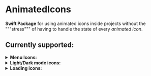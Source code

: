 # AnimatedIcons

<b>Swift Package</b> for using animated icons inside projects without the """stress""" of having to handle the state of every _animated icon_.

## Currently supported:

<details>
<summary><b>Menu Icons:</b></summary>
    <ul>
        <li>
            <details>
                <summary>MoreVert-Cross Animated Icon</summary>Parameters list:
                <ul>
                    <li> <b>isSelected</b>: state handle value </li>
                        <ul>
                            <li> <b>true</b> state -> cross icon </li>
                            <li> <b>false</b> state -> horizontal more dots icon </li>
                        </ul>
                    <li><b>size</b>: icon size </li>
                    <li><b>duration</b>: animation duration </li>
                    <li><b>{dots, cross}color</b>: color for each category in-between <i>{}</i> </li>
                </ul>
            </details>
        </li>
        <li>
            <details>
                <summary>MoreHor-Cross Animated Icon</summary>Parameters list:
                <ul>
                    <li> <b>isSelected</b>: state handle value
                    <ul>
                        <li> <b>true</b> state -> cross icon</li>
                        <li> <b>false</b> state -> horizontal more dots icon</li>
                    </ul>
                    </li>
                    <li> <b>size</b>: icon size </li>
                    <li> <b>duration</b>: animation duration </li>
                    <li> <b>{dots, cross}color</b>: color for each category in-between <i>{}</i> </li>
                </ul>
            </details>
        </li>
        <li>
            <details>
                <summary>Add-Cross Animated Icon</summary>Parameters list:
                <ul>
                <li> <b>isSelected</b>: state handle value:
                    <ul>
                    <li> <b>true</b> state -> cross icon</li>
                    <li> <b>false</b> state -> add icon</li>
                    </ul>
                </li>
                <li> <b>size</b>: icon size </li>
                <li> <b>duration</b>: animation duration</li>
                <li> <b>plusColor</b>: plus icon color</li>
                <li> <b>crossColor</b>: cross icon color</li>
                </ul>
            </details>
        </li>
        <li> 
            <details  >
                <summary>BurgerMenu_Cross Icon</summary>Parameters list:
                <ul>
                    <li> <b>menuState</b>: state handle value
                    <ul>
                        <li> <b>true</b> state -> cross icon</li>
                        <li> <b>false</b> state -> burger icon</li>
                    </ul>
                    </li>
                    <li> <b>size</b>: icon size</li>
                    <li> <b>{burger, cross}Color</b>: color of the specified icon in-between <i>{}</i> </li>
                    <li> <b>duration</b>: animation duration</li>
                    <li> <b>isRounded</b>: rounded line-caps flag</li>
                </ul>
            </details>
        </li>
        <li> 
            <details  >
                <summary>Chevron Rotation Icon</summary>Parameters list:
                <ul>
                    <li> <b>isSelected</b>: state handle value</li>
                    <li> <b>size</b>: icon size</li>
                    <li> <b>duration</b>: animation duration</li>
                    <li> <b>from</b>: starting rotation of the chevron</li>
                </ul>
            </details>
        </li>
    </ul>
</details>
<details>
<summary><b>Light/Dark mode icons:</b> </summary>
    <ul>
        <li>
        <details>
            <summary>Sun-Moon icon</summary>Parameters list:
            <ul>
                <li> <b>isSun</b>: state handle value</li>
                <li> <b>size</b>: icon size</li>
                <li> <b>duration</b>: animation duration</li>
                <li> <b>{sun, moon}Color</b>: color of the indicated icon</li>
                <li> <b>sunRayShape</b>: enum value for sun ray shape ( circle, roundedRectangle, triangle)</li>
                <li> <b>bouncy</b>: is the animation bouncy?</li>
            </ul>
        </details>
        </li>
    </ul>
</details>
<details>
    <summary><b>Loading icons:</b></summary>
    <ul>
        <li>
        <details>
            <summary>LoadingSpinner:</summary>Parameters list:
            <ul>
                <li> <b>loadingAmount</b>: spinner "drawed" amount (from 10 to 340, degrees format)</li>
                <li> <b>size</b>: icon size</li>
                <li> <b>color</b>: icon color</li>
                <li> <b>ringBackgroundColor</b>: background color of the ring (<i>if needed</i>)</li>
                <li> <b>isRounded</b>: are lineCaps rounded?</li>
                <li> <b>rotationDuration</b>: time in <b>**seconds**</b> of a single rotation</li>
            </ul>
        </details>
        </li>
        <li>
        <details>
            <summary>BouncyLoadingDots:</summary>Parameters list:
            <ul>
                <li> <b>size</b>: icon size</li>
                <li> <b>color</b>: icon color</li>
                <li> 
                    <b>dotsShape</b>: shape of the dots, currently supported
                    <ul>
                        <li>circle</li>
                        <li>rectangle</li>
                        <li>roundedRectangle</li>
                        <li>trinangle</li>
                        <li>star</li>
                    </ul>
                </li>
            </ul>
        </details>
        </li>
        <li>
        <details>
            <summary>DisappearingLoadingDots:</summary>Parameters list:
            <ul>
                <li> <b>size</b>: icon size</li>
                <li> <b>color</b>: icon color</li>
                <li> 
                    <b>dotsShape</b>: shape of the dots, currently supported
                    <ul>
                        <li>circle</li>
                        <li>rectangle</li>
                        <li>roundedRectangle</li>
                        <li>trinangle</li>
                        <li>star</li>
                    </ul>
                </li>
            </ul>
        </details>
        </li>
        <li>
        <details>
            <summary>MovingLoadingDots:</summary>Parameters list:
            <ul>
                <li> <b>size</b>: icon size</li>
                <li> <b>color</b>: icon color</li>
                <li> 
                    <b>dotsShape</b>: shape of the dots, currently supported
                    <ul>
                        <li>circle</li>
                        <li>rectangle</li>
                        <li>roundedRectangle</li>
                        <li>trinangle</li>
                        <li>star</li>
                    </ul>
                </li>
                <li> <b>animationDuration</b>: duration in **seconds** of a single animation iteration </li>
                <li> <b>animationDelay</b>: delay in **seconds** between animation completions</li>
            </ul>
        </details>
        </li>
        <li>
        <details>
            <summary>RotatingLoadingDots:</summary>Parameters list:
            <ul>
                <li> <b>size</b>: icon size</li>
                <li> <b>color</b>: icon color</li>
                <li> 
                    <b>dotsShape</b>: shape of the dots, currently supported
                    <ul>
                        <li>circle</li>
                        <li>rectangle</li>
                        <li>roundedRectangle</li>
                        <li>trinangle</li>
                        <li>star</li>
                    </ul>
                </li>
                <li> <b>animationDuration</b>: duration in **seconds** of a single animation iteration </li>
                <li> <b>animationDelay</b>: delay in **seconds** between animation completions</li>
            </ul>
        </details>
        </li>
    </ul>
</details>
